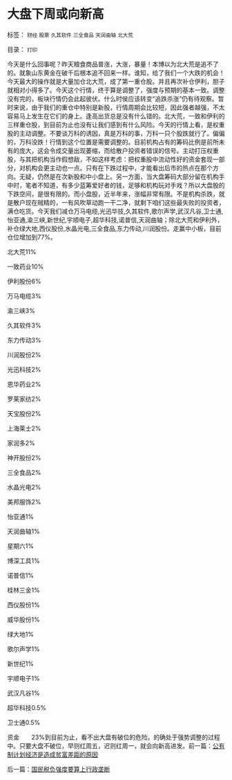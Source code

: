 # 大盘下周或向新高

标签： `财经` `股票` `久其软件` `三全食品` `天润曲轴` `北大荒` 

目录： `打印`

今天是什么回事呢？昨天粮食商品普涨，大涨，暴量！本博以为北大荒是追不了的。就象山东黄金在破千后根本追不回来一样。谁知，给了我们一个大跌的机会！今天最大的操作就是大量加仓北大荒，成了第一重仓股。并且再次补仓伊利，胆子就相对小得多了。今天这个行情，终于算是调整了，强度与预期的基本一致。调整没有完的，板块行情仍会此起彼伏。什么时侯应该转变“追跌杀涨”仍有待观察。暂时来说，由于我们的重仓中特别是新股，行情周期会比较短，因此强者越强，不太容易马上发生在它们的身上。逢高出货总是没有什么错的。北大荒，一致和伊利的三样重仓股，到目前为止也没有让我们感到有什么风险。今天的行情上看，是权重股的主动调整。不要谈万科的诱因，真是万科的事，万科一只个股跌就行了。偏偏的，万科没跌！行情到这个位置是需要调整的。目前机构占有的筹码比例是前所未有的庞大，这会令成交量出现萎缩，而给散户投资者错误的信号。主动打压权重股，与其把机构当作假想敌，不如这样考虑：把权重股中流动性好的资金套现一部分，对机构会更主动也一点。只有在下跌过程中，才能看出后市的热点在那个方向。无疑，仍然是在次新股和中小盘上。另一方面，当大盘筹码大部分留在机构手中时，笔者不知道，有多少蓝筹爱好者的钱，足够和机构玩对手戏？所以大盘股的下跌空间，是很有限的。而小盘股，近半年来，涨幅非常有限。不是机构杀跌，就是散户现在贼精的，一有风吹草动跑一干二净，就剩下咱们这些最失败的投资者，满仓吃货。今天我们减仓万马电缆,光迅华技,久其软件,歌尔声学,武汉凡谷,卫士通,怡亚通,渝三峡,新世纪,宇顺电子,超华科技,诺普信,天润曲轴；除北大荒和伊利外，补仓绿大地,西仪股份,水晶光电,三全食品,东力传动,川润股份。走赢中小板，目前仓位增加到77%。

北大荒11%

一致药业10%

伊利股份6%

万马电缆3%

渝三峡3%

久其软件3%

东力传动3%

川润股份2%

光迅科技2%

恩华药业2%

罗莱家纺2%

天宝股份2%

上海莱士2%

家润多2%

神开股份2%

三全食品2%

水晶光电2%

美邦服饰2%

怡亚通1%

天润曲轴1%

星期六1%

博深工具1%

诺普信1%

桂林三金1%

西仪股份1%

威华股份1%

绿大地1%

歌尔声学1%

新世纪1%

宇顺电子1%

武汉凡谷1%

超华科技0.5%

卫士通0.5%

资金　　23%到目前为止，看不出大盘有破位的危险。的确处于强势调整的过程中。只要大盘不破位，早则红周五，迟则红周一，就会向新高进发。前一篇：[公有制计划经济是造成贫富差距的原因](../../../2009/9/16/公有制计划经济是造成贫富差距的原因.md)

后一篇：[国民税负强度要算上行政垄断](../../../2009/9/16/国民税负强度要算上行政垄断.md)